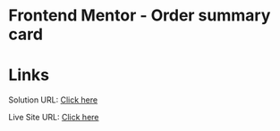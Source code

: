 # Frontend Mentor - Order summary card

<h1>Links</h1>

<p>Solution URL: <a href="https://www.frontendmentor.io/solutions/ordersummarycomponent-solution-with-htmlcss-MYlqLskH2M">Click here</a></p>

<p>Live Site URL: <a href="https://george199626.github.io/Order-Summary-Component/">Click here</a></p>
